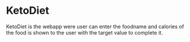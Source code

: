# KetoDiet
KetoDiet is the webapp were user can enter the foodname and calories of the food is shown to the user with the target value to complete it.
